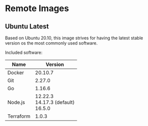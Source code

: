 # Remote Images

## Ubuntu Latest

Based on Ubuntu 20.10, this image strives for having the latest stable version os the most commonly used software.

Included software:

<!-- BEGIN GENERATED SECTION: ubuntu-latest -->

| Name | Version |
| ---- | ------- |
| Docker | 20.10.7 |
| Git | 2.27.0 |
| Go | 1.16.6 |
| Node.js | 12.22.3<br>14.17.3 (default)<br>16.5.0 |
| Terraform | 1.0.3 |

<!-- END GENERATED SECTION: ubuntu-latest -->
